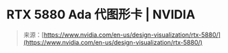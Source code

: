 <!--yml

category: 未分类

日期：2024-05-27 14:35:19

-->

# RTX 5880 Ada 代图形卡 | NVIDIA

> 来源：[https://www.nvidia.com/en-us/design-visualization/rtx-5880/](https://www.nvidia.com/en-us/design-visualization/rtx-5880/)
